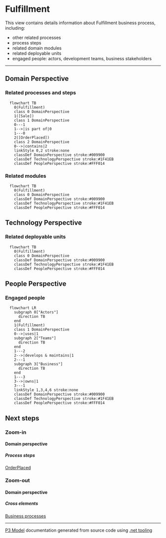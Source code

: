 ﻿
# Fulfillment

This view contains details information about Fulfillment business process, including:
- other related processes
- process steps
- related domain modules
- related deployable units
- engaged people: actors, development teams, business stakeholders  

---



## Domain Perspective


### Related processes and steps

```mermaid
  flowchart TB
    0(Fulfillment)
    class 0 DomainPerspective
    1([Sale])
    class 1 DomainPerspective
    0---1
    1-->|is part of|0
    1---0
    2([OrderPlaced])
    class 2 DomainPerspective
    0-->|contains|2
    linkStyle 0,2 stroke:none
    classDef DomainPerspective stroke:#009900
    classDef TechnologyPerspective stroke:#1F41EB
    classDef PeoplePerspective stroke:#FFF014
```

### Related modules

```mermaid
  flowchart TB
    0(Fulfillment)
    class 0 DomainPerspective
    classDef DomainPerspective stroke:#009900
    classDef TechnologyPerspective stroke:#1F41EB
    classDef PeoplePerspective stroke:#FFF014
```

## Technology Perspective


### Related deployable units

```mermaid
  flowchart TB
    0(Fulfillment)
    class 0 DomainPerspective
    classDef DomainPerspective stroke:#009900
    classDef TechnologyPerspective stroke:#1F41EB
    classDef PeoplePerspective stroke:#FFF014
```

## People Perspective


### Engaged people

```mermaid
  flowchart LR
    subgraph 0["Actors"]
      direction TB
    end
    1(Fulfillment)
    class 1 DomainPerspective
    0-->|uses|1
    subgraph 2["Teams"]
      direction TB
    end
    1---2
    2-->|develops & maintains|1
    2---1
    subgraph 3["Business"]
      direction TB
    end
    1---3
    3-->|owns|1
    3---1
    linkStyle 1,3,4,6 stroke:none
    classDef DomainPerspective stroke:#009900
    classDef TechnologyPerspective stroke:#1F41EB
    classDef PeoplePerspective stroke:#FFF014
```

## Next steps


### Zoom-in


#### Domain perspective


##### Process steps

[OrderPlaced](../../../ProcessSteps/Sale/Fulfillment/OrderPlaced.md)  

### Zoom-out


#### Domain perspective


##### Cross elements

[Business processes](../../../Business_Processes.md)  

---

[P3 Model](https://github.com/P3-model/P3-model) documentation generated from source code using [.net tooling](https://github.com/P3-model/P3-model-dotnet)